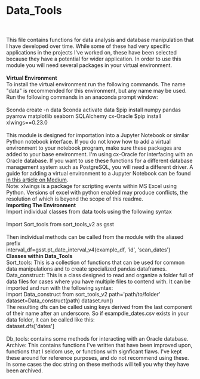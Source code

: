 # Data_Tools
<br><br>
This file contains functions for data analysis and database manipulation that I have developed over time. While some of these had very specific applications in the projects I've worked on, these have been selected because they have a potential for wider application. 
In order to use this module you will need several packages in your virtual environment. 
<br><br>
**Virtual Environment**
<br>
To install the virtual environment run the following commands. The name "data" is recommended for this environment, but any name may be used. Run the following commands in an anaconda prompt window:
<br>
<br>
$conda create -n data
$conda activate data
$pip install numpy pandas pyarrow matplotlib seaborn SQLAlchemy cx-Oracle
$pip install xlwings==0.23.0
<br>
<br>
This module is designed for importation into a Jupyter Notebook or similar Python notebook interface. If you do not know how to add a virtual environment to your notebook program, make sure these packages are added to your base environment. I'm using cx-Oracle
for interfacing with an Oracle database. If you want to use these functions for a different database management system such as PostgreSQL, you will need a different driver. 
A guide for adding a virtual environment to a Jupyter Notebook can be found <a href="https://medium.com/@nrk25693/how-to-add-your-conda-environment-to-your-jupyter-notebook-in-just-4-steps-abeab8b8d084">in this article on Medium</a>.
<br>
Note: xlwings is a package for scripting events within MS Excel using Python. Versions of excel with python enabled may produce conflicts, the resolution of which is beyond the scope of this readme. 
<br>
**Importing The Environment**
<br>
Import individual classes from data tools using the following syntax
<br>
<br>
Import Sort_tools from sort_tools_v2 as gsst
<br>
<br>
Then individual methods can be called from the module with the aliased prefix
<br>
interval_df=gsst.pt_date_interval_v4(example_df, 'id', 'scan_dates')
<br>
**Classes within Data_Tools**
<br>
Sort_tools: This is a collection of functions that can be used for common data manipulations and to create specialized pandas dataframes. 
<br>
Data_construct: This is a class designed to read and organize a folder full of data files for cases where you have multiple files to contend with. It can be imported and run with the following syntax:
<br>
import Data_construct from sort_tools_v2
path='path/to/folder'
dataset=Data_construct(path)
dataset.run()
<br>
The resulting dfs can be called using keys derived from the last component of their name after an underscore. So if exampdle_dates.csv exists in your data folder, it can be called like this:
<br>
dataset.dfs['dates']
<br>
<br>
Db_tools: contains some methods for interacting with an Oracle database. 
<br>
Archive: This contains functions I've written that have been improved upon, functions that I seldom use, or functions with signficant flaws. I've kept these around for reference purposes, and do not recommend using these.
In some cases the doc string on these methods will tell you why they have been archived.





